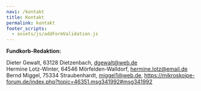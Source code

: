 ```yaml
---
navi: /kontakt
title: Kontakt
permalink: kontakt
footer_scripts:
  - assets/js/addFormValidation.js
---
```

**Fundkorb-Redaktion:**

Dieter Gewalt, 63128 Dietzenbach, dgewalt@web.de  
Hermine Lotz-Winter, 64546 Mörfelden-Walldorf, hermine.lotz@email.de  
Bernd Miggel, 75334 Straubenhardt, miggel1@web.de, https://mikroskoipe-forum.de/index.php?topic=46351.msg341992#msg341992